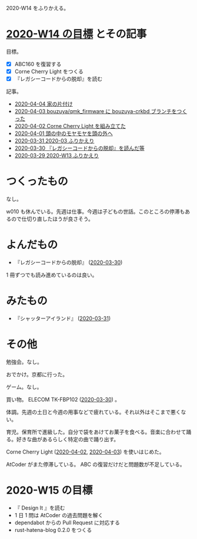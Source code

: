 2020-W14 をふりかえる。

# [2020-W14 の目標][2020-03-29] とその記事

目標。

- [x] ABC160 を復習する
- [x] Corne Cherry Light をつくる
- [x] 『レガシーコードからの脱却』を読む

記事。

- [2020-04-04 家の片付け][2020-04-04]
- [2020-04-03 bouzuya/qmk_firmware に bouzuya-crkbd ブランチをつくった][2020-04-03]
- [2020-04-02 Corne Cherry Light を組み立てた][2020-04-02]
- [2020-04-01 頭の中のモヤモヤを頭の外へ][2020-04-01]
- [2020-03-31 2020-03 ふりかえり][2020-03-31]
- [2020-03-30 『レガシーコードからの脱却』を読んだ等][2020-03-30]
- [2020-03-29 2020-W13 ふりかえり][2020-03-29]

# つくったもの

なし。

w010 も休んでいる。先週は仕事。今週は子どもの世話。このところの停滞もあるので仕切り直したほうが良さそう。

# よんだもの

- 『レガシーコードからの脱却』 ([2020-03-30][])

1 冊ずつでも読み進めているのは良い。

# みたもの

- 『シャッターアイランド』 ([2020-03-31][])

# その他

勉強会。なし。

おでかけ。京都に行った。

ゲーム。なし。

買い物。 ELECOM TK-FBP102 ([2020-03-30][]) 。

体調。先週の土日と今週の用事などで疲れている。それ以外はそこまで悪くない。

育児。保育所で進級した。自分で袋をあけてお菓子を食べる。音楽に合わせて踊る。好きな曲があるらしく特定の曲で踊り出す。

Corne Cherry Light ([2020-04-02][], [2020-04-03][]) を使いはじめた。

AtCoder がまた停滞している。 ABC の復習だけだと問題数が不足している。

# 2020-W15 の目標

- 『 Design It 』を読む
- 1 日 1 問は AtCoder の過去問題を解く
- dependabot からの Pull Request に対応する
- rust-hatena-blog 0.2.0 をつくる

[2020-03-29]: https://blog.bouzuya.net/2020/03/29/
[2020-03-30]: https://blog.bouzuya.net/2020/03/30/
[2020-03-31]: https://blog.bouzuya.net/2020/03/31/
[2020-04-01]: https://blog.bouzuya.net/2020/04/01/
[2020-04-02]: https://blog.bouzuya.net/2020/04/02/
[2020-04-03]: https://blog.bouzuya.net/2020/04/03/
[2020-04-04]: https://blog.bouzuya.net/2020/04/04/
